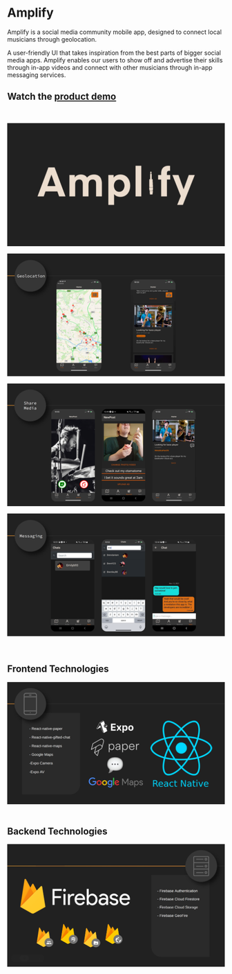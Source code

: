 # Amplify

Amplify is a social media community mobile app, designed to connect local musicians through geolocation.

A user-friendly UI that takes inspiration from the best parts of bigger social media apps. Amplify enables our users to show off and advertise their skills through in-app videos and connect with other musicians through in-app messaging services.

## Watch the [product demo](https://www.youtube.com/watch?v=VH3ZniWAMrA&t=188s)

&ensp;


![](./assets/demo_screenshots/_logo.png)

![](./assets/demo_screenshots/_geolocation.png)

![](./assets/demo_screenshots/_media.png)

![](./assets/demo_screenshots/_messaging.png)

&ensp;

## Frontend Technologies

![](./assets/demo_screenshots/_frontend.png)
&ensp;

## Backend Technologies

![](./assets/demo_screenshots/_backend.png)
